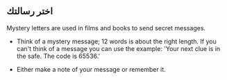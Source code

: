 ## اختر رسالتك

Mystery letters are used in films and books to send secret messages.

+ Think of a mystery message; 12 words is about the right length. If you can't think of a message you can use the example: 'Your next clue is in the safe. The code is 65536.'

+ Either make a note of your message or remember it.